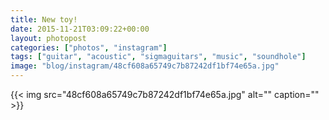 ```yaml
---
title: New toy!
date: 2015-11-21T03:09:22+00:00
layout: photopost
categories: ["photos", "instagram"]
tags: ["guitar", "acoustic", "sigmaguitars", "music", "soundhole"]
image: "blog/instagram/48cf608a65749c7b87242df1bf74e65a.jpg"
---
```


{{< img src="48cf608a65749c7b87242df1bf74e65a.jpg" alt="" caption="" >}}



